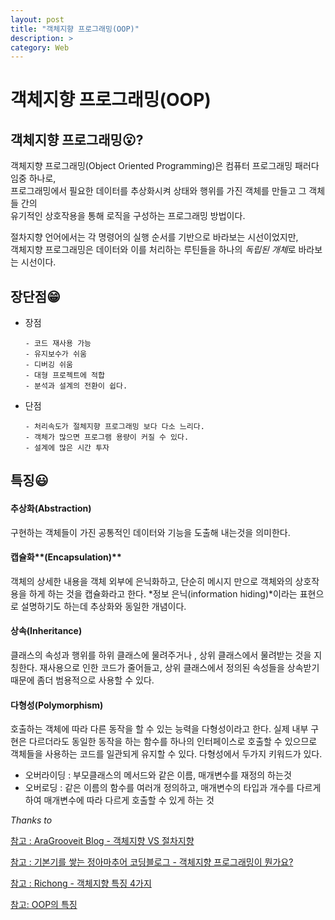 ```yaml
---
layout: post
title: "객체지향 프로그래밍(OOP)"
description: >
category: Web
---
```

# 객체지향 프로그래밍(OOP)



## 객체지향 프로그래밍😮?

객체지향 프로그래밍(Object Oriented Programming)은 컴퓨터 프로그래밍 패러다임중 하나로,  
프로그래밍에서 필요한 데이터를 추상화시켜 상태와 행위를 가진 객체를 만들고 그 객체들 간의  
유기적인 상호작용을 통해 로직을 구성하는 프로그래밍 방법이다.  

절차지향 언어에서는 각 명령어의 실행 순서를 기반으로 바라보는 시선이었지만,  
객체지향 프로그래밍은 데이터와 이를 처리하는 루틴들을 하나의 *독립된 개체*로 바라보는 시선이다.



## 장단점😁

- 장점  

  ```
  - 코드 재사용 가능
  - 유지보수가 쉬움
  - 디버깅 쉬움
  - 대형 프로젝트에 적합
  - 분석과 설계의 전환이 쉽다.
  ```

- 단점

  ```
  - 처리속도가 절체지향 프로그래밍 보다 다소 느리다.
  - 객체가 많으면 프로그램 용량이 커질 수 있다.
  - 설계에 많은 시간 투자
  ```



## 특징😃

#### 추상화(Abstraction)

구현하는 객체들이 가진 공통적인 데이터와 기능을 도출해 내는것을 의미한다.

#### 캡슐화**(Encapsulation)**

객체의 상세한 내용을 객체 외부에 은닉화하고, 단순히 메시지 만으로 객체와의 상호작용을 하게 하는 것을 캡슐화라고 한다. *정보 은닉(information hiding)*이라는 표현으로 설명하기도 하는데 추상화와 동일한 개념이다. 

#### 상속(**Inheritance**)

클래스의 속성과 행위를 하위 클래스에 물려주거나 , 상위 클래스에서 물려받는 것을 지칭한다. 재사용으로 인한 코드가 줄어들고, 상위 클래스에서 정의된 속성들을 상속받기 때문에 좀더 범용적으로 사용할 수 있다. 

#### 다형성(**Polymorphism**)

호출하는 객체에 따라 다른 동작을 할 수 있는 능력을 다형성이라고 한다. 실제 내부 구현은 다르더라도 동일한 동작을 하는 함수를 하나의 인터페이스로 호출할 수 있으므로 객체들을 사용하는 코드를 일관되게 유지할 수 있다.  다형성에서 두가지 키워드가 있다.

- 오버라이딩 : 부모클래스의 메서드와 같은 이름, 매개변수를 재정의 하는것
- 오버로딩 : 같은 이름의 함수를 여러개 정의하고, 매개변수의 타입과 개수를 다르게 하여 매개변수에 따라 다르게 호출할 수 있게 하는 것

*Thanks to*

[참고 : AraGrooveit Blog - 객체지향 VS 절차지향](https://hunit.tistory.com/151)

[참고 : 기본기를 쌓는 정아마추어 코딩블로그 - 객체지향 프로그래밍이 뭔가요? ](https://jeong-pro.tistory.com/95)

[참고 :  Richong -  객체지향 특징 4가지](https://richong.tistory.com/122)

[참고: OOP의 특징](http://soen.kr/lecture/ccpp/cpp3/25-1-2.htm)